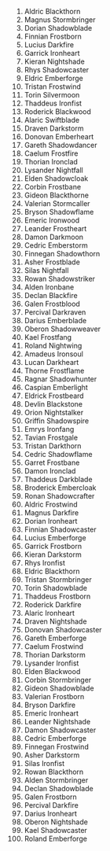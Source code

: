 1. Aldric Blackthorn
2. Magnus Stormbringer
3. Dorian Shadowblade
4. Finnian Frostborn
5. Lucius Darkfire
6. Garrick Ironheart
7. Kieran Nightshade
8. Rhys Shadowcaster
9. Eldric Emberforge
10. Tristan Frostwind
11. Torin Silvermoon
12. Thaddeus Ironfist
13. Roderick Blackwood
14. Alaric Swiftblade
15. Draven Darkstorm
16. Donovan Emberheart
17. Gareth Shadowdancer
18. Caelum Frostfire
19. Thorian Ironclad
20. Lysander Nightfall
21. Elden Shadowcloak
22. Corbin Frostbane
23. Gideon Blackthorne
24. Valerian Stormcaller
25. Bryson Shadowflame
26. Emeric Ironwood
27. Leander Frostheart
28. Damon Darkmoon
29. Cedric Emberstorm
30. Finnegan Shadowthorn
31. Asher Frostblade
32. Silas Nightfall
33. Rowan Shadowstriker
34. Alden Ironbane
35. Declan Blackfire
36. Galen Frostblood
37. Percival Darkraven
38. Darius Emberblade
39. Oberon Shadowweaver
40. Kael Frostfang
41. Roland Nightwing
42. Amadeus Ironsoul
43. Lucan Darkheart
44. Thorne Frostflame
45. Ragnar Shadowhunter
46. Caspian Emberlight
47. Eldrick Frostbeard
48. Devlin Blackstone
49. Orion Nightstalker
50. Griffin Shadowspire
51. Emrys Ironfang
52. Tavian Frostgale
53. Tristan Darkthorn
54. Cedric Shadowflame
55. Garret Frostbane
56. Damon Ironclad
57. Thaddeus Darkblade
58. Broderick Embercloak
59. Ronan Shadowcrafter
60. Aldric Frostwind
61. Magnus Darkfire
62. Dorian Ironheart
63. Finnian Shadowcaster
64. Lucius Emberforge
65. Garrick Frostborn
66. Kieran Darkstorm
67. Rhys Ironfist
68. Eldric Blackthorn
69. Tristan Stormbringer
70. Torin Shadowblade
71. Thaddeus Frostborn
72. Roderick Darkfire
73. Alaric Ironheart
74. Draven Nightshade
75. Donovan Shadowcaster
76. Gareth Emberforge
77. Caelum Frostwind
78. Thorian Darkstorm
79. Lysander Ironfist
80. Elden Blackwood
81. Corbin Stormbringer
82. Gideon Shadowblade
83. Valerian Frostborn
84. Bryson Darkfire
85. Emeric Ironheart
86. Leander Nightshade
87. Damon Shadowcaster
88. Cedric Emberforge
89. Finnegan Frostwind
90. Asher Darkstorm
91. Silas Ironfist
92. Rowan Blackthorn
93. Alden Stormbringer
94. Declan Shadowblade
95. Galen Frostborn
96. Percival Darkfire
97. Darius Ironheart
98. Oberon Nightshade
99. Kael Shadowcaster
100. Roland Emberforge